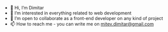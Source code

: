 - 👋 Hi, I’m Dimitar
- 👀 I’m interested in everything related to web development
- 💞️ I’m open to collaborate as a front-end developer on any kind of project
- 📫 How to reach me - you can write me on mitev.dimitar@gmail.com

<!---
mitevdimitar/mitevdimitar is a ✨ special ✨ repository because its `README.md` (this file) appears on your GitHub profile.
You can click the Preview link to take a look at your changes.
--->
